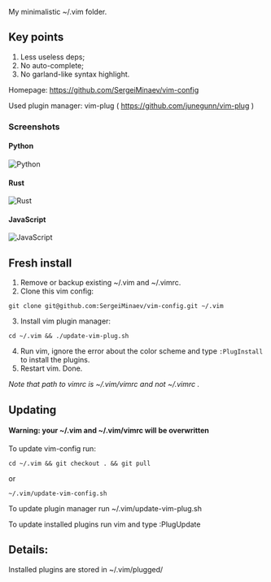 My minimalistic ~/.vim folder.

## Key points
1) Less useless deps;
2) No auto-complete;
3) No garland-like syntax highlight.

Homepage: https://github.com/SergeiMinaev/vim-config

Used plugin manager: vim-plug ( https://github.com/junegunn/vim-plug )

### Screenshots
#### Python
![Python](https://7ae36a0d-fce4-4083-ad3c-59d62d7eb69f.selstorage.ru/python-1.png "Python")

#### Rust
![Rust](https://7ae36a0d-fce4-4083-ad3c-59d62d7eb69f.selstorage.ru/rust-1.png "Rust")

#### JavaScript
![JavaScript](https://7ae36a0d-fce4-4083-ad3c-59d62d7eb69f.selstorage.ru/js-1.png "JavaScript")

## Fresh install
1) Remove or backup existing ~/.vim and ~/.vimrc.
2) Clone this vim config:
```
git clone git@github.com:SergeiMinaev/vim-config.git ~/.vim
```
3) Install vim plugin manager:
```
cd ~/.vim && ./update-vim-plug.sh
```
4) Run vim, ignore the error about the color scheme and type `:PlugInstall` to install the plugins.
5) Restart vim. Done.

*Note that path to vimrc is ~/.vim/vimrc and not ~/.vimrc .*

## Updating
#### Warning: your ~/.vim and ~/.vim/vimrc will be overwritten

To update vim-config run:
```
cd ~/.vim && git checkout . && git pull
```
or
```
~/.vim/update-vim-config.sh
```

To update plugin manager run ~/.vim/update-vim-plug.sh

To update installed plugins run vim and type :PlugUpdate


## Details:

Installed plugins are stored in ~/.vim/plugged/
